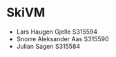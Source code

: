 # SkiVM

* Lars Haugen Gjelle      S315594
* Snorre Aleksander Aas    S315590
* Julian Sagen            S315584
